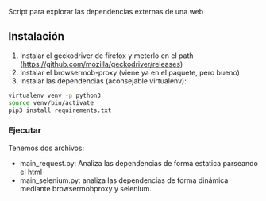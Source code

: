 Script para explorar las dependencias externas de una web

## Instalación
1. Instalar el geckodriver de firefox y meterlo en el path (https://github.com/mozilla/geckodriver/releases)
2. Instalar el browsermob-proxy (viene ya en el paquete, pero bueno)
3. Instalar las dependencias (aconsejable virtualenv):
```bash
virtualenv venv -p python3
source venv/bin/activate
pip3 install requirements.txt
```

### Ejecutar
Tenemos dos archivos:
- main_request.py: Analiza las dependencias de forma estatica parseando el html
- main_selenium.py: analiza las dependencias de forma dinámica mediante browsermobproxy y selenium.


